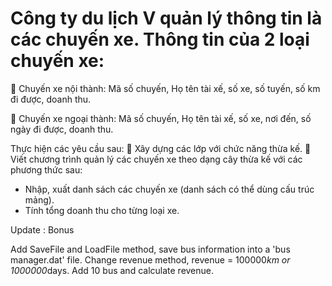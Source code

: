 # Công ty du lịch V quản lý thông tin là các chuyến xe. Thông tin của 2 loại chuyến xe:
 Chuyến xe nội thành: Mã số chuyến, Họ tên tài xế, số xe, số tuyến, số km đi được, doanh thu.

 Chuyến xe ngoại thành: Mã số chuyến, Họ tên tài xế, số xe, nơi đến, số ngày đi được, doanh thu.

Thực hiện các yêu cầu sau:
 Xây dựng các lớp với chức năng thừa kế.
 Viết chương trình quản lý các chuyến xe theo dạng cây thừa kế với các phương thức sau:
- Nhập, xuất danh sách các chuyến xe (danh sách có thể dùng cấu trúc mảng).
- Tính tổng doanh thu cho từng loại xe.

Update : Bonus

Add SaveFile and LoadFile method, save bus information into a 'bus manager.dat' file.
Change revenue method, revenue = 100000*km or 1000000*days.
Add 10 bus and calculate revenue.
